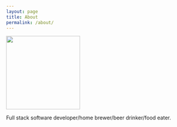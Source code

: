 ```yaml
---
layout: page
title: About
permalink: /about/
---
```

<img src="{{site.logo}}" width="200">


Full stack software developer/home brewer/beer drinker/food eater.
